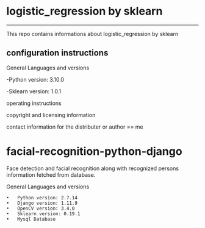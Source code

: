 # logistic_regression by sklearn
---
This repo contains informations about logistic_regression by sklearn

## configuration instructions
General Languages and versions

-Python version: 3.10.0


-Sklearn version: 1.0.1

operating instructions

copyright and licensing information

contact information for the distributer or author == me


# facial-recognition-python-django
Face detection and facial recognition along with recognized persons information fetched from database.

General Languages and versions

    •	Python version: 2.7.14
    •	Django version: 1.11.9
    •	OpenCV version: 3.4.0
    •	Sklearn version: 0.19.1
    •	Mysql Database


